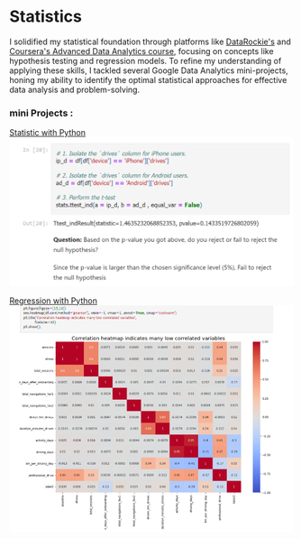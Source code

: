 # Statistics

I solidified my statistical foundation through platforms like [DataRockie's](https://datarockie.com/) and [Coursera's Advanced Data Analytics course](https://www.coursera.org/professional-certificates/google-data-analytics?utm_source=gg&utm_medium=sem&utm_campaign=B2C_APAC_google-data-analytics_google_FTCOF_professional-certificates_arte-agency_new-geos&utm_content=B2C&campaignid=20857819088&adgroupid=156718349436&device=c&keyword=&matchtype=&network=g&devicemodel=&adpostion=&creativeid=684424204700&hide_mobile_promo&gclid=CjwKCAiA_OetBhAtEiwAPTeQZ174_NvaTWigOfQx6nkusLWnWLyI0p5DoPlZd1wWLfJdkTKIyzdqyBoCDKwQAvD_BwE), focusing on concepts like hypothesis testing and regression models. To refine my understanding of applying these skills, I tackled several Google Data Analytics mini-projects, honing my ability to identify the optimal statistical approaches for effective data analysis and problem-solving.

### mini Projects :
[Statistic with Python](https://github.com/nuengP/Statistics/blob/main/Activity_Course%204%20Waze%20project%20lab.ipynb)
![stat4](https://github.com/nuengP/Statistics/blob/main/stat4.PNG)

[Regression with Python](https://github.com/nuengP/Statistics/blob/main/Activity_Course%205%20Waze%20project%20lab.ipynb)
![heatmap](https://github.com/nuengP/Statistics/blob/main/corr_heat.PNG)
